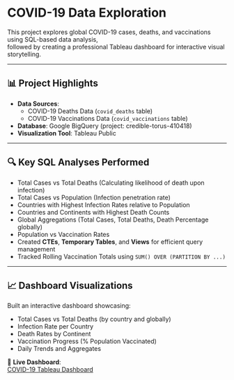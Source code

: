 # COVID-19 Data Exploration

This project explores global COVID-19 cases, deaths, and vaccinations using SQL-based data analysis,  
followed by creating a professional Tableau dashboard for interactive visual storytelling.

---

## 📊 Project Highlights

- **Data Sources**:
  - COVID-19 Deaths Data (`covid_deaths` table)
  - COVID-19 Vaccinations Data (`covid_vaccinations` table)
- **Database**: Google BigQuery (project: credible-torus-410418)
- **Visualization Tool**: Tableau Public

---

## 🔍 Key SQL Analyses Performed

- Total Cases vs Total Deaths (Calculating likelihood of death upon infection)
- Total Cases vs Population (Infection penetration rate)
- Countries with Highest Infection Rates relative to Population
- Countries and Continents with Highest Death Counts
- Global Aggregations (Total Cases, Total Deaths, Death Percentage globally)
- Population vs Vaccination Rates
- Created **CTEs**, **Temporary Tables**, and **Views** for efficient query management
- Tracked Rolling Vaccination Totals using `SUM() OVER (PARTITION BY ...)`

---

## 📈 Dashboard Visualizations

Built an interactive dashboard showcasing:

- Total Cases vs Total Deaths (by country and globally)
- Infection Rate per Country
- Death Rates by Continent
- Vaccination Progress (% Population Vaccinated)
- Daily Trends and Aggregates

🔗 **Live Dashboard**:  
[COVID-19 Tableau Dashboard](https://public.tableau.com/app/profile/srushti.thakur013/viz/COVID-19Dashboard_17050292654080/Covid-19Dashboard)
